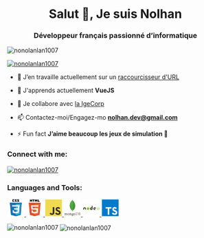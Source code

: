 <h1 align="center">Salut 👋, Je suis Nolhan</h1>
<h3 align="center">Développeur français passionné d’informatique</h3>

<p align="left"> <img src="https://komarev.com/ghpvc/?username=nonolanlan1007&label=Profile%20views&color=0e75b6&style=flat" alt="nonolanlan1007" /> </p>

<p align="left"> <a href="https://github.com/ryo-ma/github-profile-trophy"><img src="https://github-profile-trophy.vercel.app/?username=nonolanlan1007" alt="nonolanlan1007" /></a> </p>

- 🔭 J’en travaille actuellement sur un [raccourcisseur d'URL](https://github.com/Nonolanlan1007/url-shorter)

- 🌱 J'apprends actuellement **VueJS**

- 👯 Je collabore avec [la IgeCorp](https://github.com/IgeCorp)

- 📫 Contactez-moi/Engagez-mo **nolhan.dev@gmail.com**

- ⚡ Fun fact **J’aime beaucoup les jeux de simulation 👀**

<h3 align="left">Connect with me:</h3>
<p align="left">
<a href="https://twitter.com/nonolanlan1007" target="blank"><img align="center" src="https://raw.githubusercontent.com/rahuldkjain/github-profile-readme-generator/master/src/images/icons/Social/twitter.svg" alt="nonolanlan1007" height="30" width="40" /></a>
</p>

<h3 align="left">Languages and Tools:</h3>
<p align="left"> <a href="https://www.w3schools.com/css/" target="_blank" rel="noreferrer"> <img src="https://raw.githubusercontent.com/devicons/devicon/master/icons/css3/css3-original-wordmark.svg" alt="css3" width="40" height="40"/> </a> <a href="https://www.w3.org/html/" target="_blank" rel="noreferrer"> <img src="https://raw.githubusercontent.com/devicons/devicon/master/icons/html5/html5-original-wordmark.svg" alt="html5" width="40" height="40"/> </a> <a href="https://developer.mozilla.org/en-US/docs/Web/JavaScript" target="_blank" rel="noreferrer"> <img src="https://raw.githubusercontent.com/devicons/devicon/master/icons/javascript/javascript-original.svg" alt="javascript" width="40" height="40"/> </a> <a href="https://www.mongodb.com/" target="_blank" rel="noreferrer"> <img src="https://raw.githubusercontent.com/devicons/devicon/master/icons/mongodb/mongodb-original-wordmark.svg" alt="mongodb" width="40" height="40"/> </a> <a href="https://nodejs.org" target="_blank" rel="noreferrer"> <img src="https://raw.githubusercontent.com/devicons/devicon/master/icons/nodejs/nodejs-original-wordmark.svg" alt="nodejs" width="40" height="40"/> </a> <a href="https://www.typescriptlang.org/" target="_blank" rel="noreferrer"> <img src="https://raw.githubusercontent.com/devicons/devicon/master/icons/typescript/typescript-original.svg" alt="typescript" width="40" height="40"/> </a> </p>

<p><img align="left" src="https://github-readme-stats.vercel.app/api/top-langs?username=nonolanlan1007&show_icons=true&theme=onedark&locale=en&layout=compact" alt="nonolanlan1007" /></p>

<p>&nbsp;<img align="center" src="https://github-readme-stats.vercel.app/api?username=nonolanlan1007&show_icons=true&theme=onedark&locale=en" alt="nonolanlan1007" /></p>

